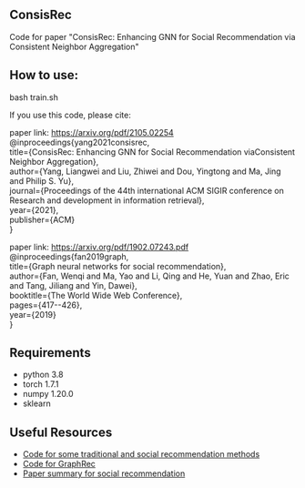 ## ConsisRec
Code for paper "ConsisRec: Enhancing GNN for Social Recommendation via Consistent Neighbor Aggregation"

## How to use:

bash train.sh

If you use this code, please cite:

paper link: https://arxiv.org/pdf/2105.02254  
@inproceedings{yang2021consisrec,  
	title={ConsisRec: Enhancing GNN for Social Recommendation viaConsistent Neighbor Aggregation},  
	author={Yang, Liangwei and Liu, Zhiwei and Dou, Yingtong and Ma, Jing and Philip S. Yu},  
	journal={Proceedings of the 44th international ACM SIGIR conference on Research and development in information retrieval},  
	year={2021},  
	publisher={ACM}  
}

paper link: https://arxiv.org/pdf/1902.07243.pdf  
@inproceedings{fan2019graph,  
  title={Graph neural networks for social recommendation},  
  author={Fan, Wenqi and Ma, Yao and Li, Qing and He, Yuan and Zhao, Eric and Tang, Jiliang and Yin, Dawei},  
  booktitle={The World Wide Web Conference},  
  pages={417--426},  
  year={2019}  
}


## Requirements

* python 3.8
* torch 1.7.1
* numpy  1.20.0
* sklearn

## Useful Resources
- [Code for some traditional and social recommendation methods](https://github.com/hongleizhang/RSAlgorithms)
- [Code for GraphRec](https://github.com/wenqifan03/GraphRec-WWW19) 
- [Paper summary for social recommendation](https://github.com/Weizhi-Ying/Social-Recommendation)

